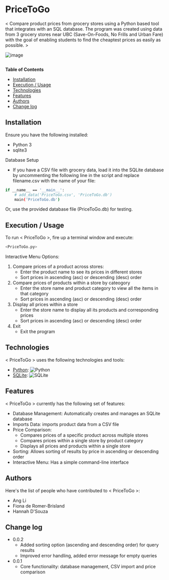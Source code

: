 # PriceToGo


< Compare product prices from grocery stores using a Python based tool that integrates with an SQL database. The program was created using data from 3 grocery stores near UBC (Save-On-Foods, No Frills and Urban Fare) with the goal of enabling students to find the cheaptest prices as easily as possible. >

![image](https://github.com/user-attachments/assets/3173fe45-584e-4624-aac9-ad9d85064a39)


![]()

**Table of Contents**

- [Installation](#installation)
- [Execution / Usage](#execution--usage)
- [Technologies](#technologies)
- [Features](#features)
- [Authors](#author)
- [Change log](#change-log)

## Installation

Ensure you have the following installed:
- Python 3
- sqlite3

Database Setup
- If you have a CSV file with grocery data, load it into the SQLite database by uncommenting the following line in the script and replace filename.csv with the name of your file:

```sh
if __name__ == '__main__':
    # add_data('PriceToGo.csv', 'PriceToGo.db')
    main('PriceToGo.db')
```

Or, use the provided database file (PriceToGo.db) for testing.


## Execution / Usage

To run < PriceToGo >, fire up a terminal window and execute:

```sh
<PriceToGo.py>
```

Interactive Menu Options:
1. Compare prices of a product across stores:
    - Enter the product name to see its prices in different stores
    - Sort prices in ascending (asc) or descending (desc) order
2. Compare prices of products within a store by cateogory
    - Enter the store name and product category to view all the items in that category
    - Sort prices in ascending (asc) or descending (desc) order
3. Display all prices within a store
    - Enter the store name to display all its products and corresponding prices
    - Sort prices in ascending (asc) or descending (desc) order
4. Exit
    - Exit the program

## Technologies

< PriceToGo > uses the following technologies and tools:

- [Python](https://www.python.org/): ![Python](https://img.shields.io/badge/python-3670A0?style=for-the-badge&logo=python&logoColor=ffdd54)
- [SQLite](https://sqlite.org/): ![SQLite](https://img.shields.io/badge/sqlite-%2307405e.svg?style=for-the-badge&logo=sqlite&logoColor=white)

## Features

< PriceToGo > currently has the following set of features:

- Database Management: Automatically creates and manages an SQLite database
- Imports Data: imports product data from a CSV file
- Price Comparison:
  - Compares prices of a specific product across multiple stores
  - Compares prices within a single store by product category
  - Displays all prices and products within a single store
- Sorting: Allows sorting of results by price in ascending or descending order
- Interactive Menu: Has a simple command-line interface


## Authors

Here's the list of people who have contributed to < PriceToGo >:

- Ang Li 
- Fiona de Romer-Brisland 
- Hannah D'Souza


## Change log

- 0.0.2
    - Added sorting option (ascending and descending order) for query results
    - Improved error handling, added error message for empty queries
- 0.0.1
    - Core functionality: database management, CSV import and price comparison

